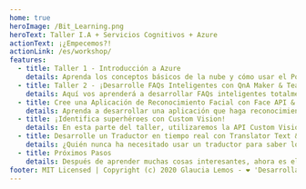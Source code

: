 ```yaml
---
home: true
heroImage: /Bit_Learning.png
heroText: Taller I.A + Servicios Cognitivos + Azure
actionText: ¡¿Empecemos?!
actionLink: /es/workshop/
features:
  - title: Taller 1 - Introducción a Azure
    details: Aprenda los conceptos básicos de la nube y cómo usar el Portal de Azure para iniciar y aprender los servicios básicos, cómo crear una cuenta y configurarla para que pueda crear aplicaciones de I.A.
  - title: Taller 2 - ¡Desarrolle FAQs Inteligentes con QnA Maker & Teams!
    details: Aquí vos aprenderá a desarrollar FAQs inteligentes totalmente integradas con QnA Maker & Teams de una manera muy sencilla!
  - title: Cree una Aplicación de Reconocimiento Facial con Face API & Node.js
    details: Aprenda a desarrollar una aplicación que haga reconocimiento facial con Face API & Node.js
  - title: ¡Identifica superhéroes con Custom Vision!
    details: En esta parte del taller, utilizaremos la API Custom Vision para identificar superhéroes de Marvel o DC Comics. ¡Usemos Node.js para ayudarnos en este increíble viaje!
  - title: Desarrolle un Traductor en tiempo real con Translator Text & Node.js
    details: ¿Quién nunca ha necesitado usar un traductor para saber lo que estás leyendo? ¡Aprendamos cómo desarrollar un traductor en tiempo real utilizando la API de texto de traductor con Node.js!
  - title: Próximos Pasos
    details: Después de aprender muchas cosas interesantes, ahora es el momento de continuar los estudios relacionados con IA y servicios cognitivos. ¡Aquí encontrarás enlaces, recursos, cursos y e-books gratuitos que te ayudarán a caminar en el mundo de la IA! 
footer: MIT Licensed | Copyright (c) 2020 Glaucia Lemos - ❤️ 'Desarrollado con mucho ❤️ para la Comunidad!' ❤️
---
```

